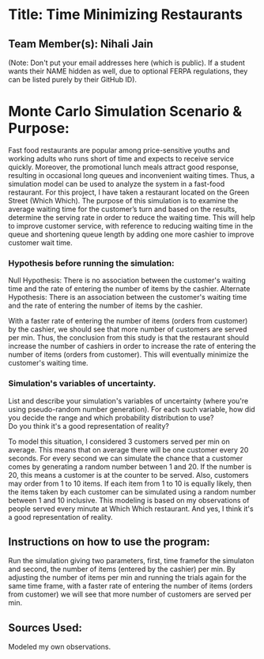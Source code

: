 
# Title: Time Minimizing Restaurants

## Team Member(s): Nihali Jain
(Note: Don't put your email addresses here (which is public).  If a student wants their NAME hidden as well, due to optional FERPA regulations, they can be listed purely by their GitHub ID).

# Monte Carlo Simulation Scenario & Purpose:

Fast food restaurants are popular among price-sensitive youths and working adults who runs short of time and expects to receive service quickly. Moreover, the promotional lunch meals attract good response, resulting in occasional long queues and inconvenient waiting times. Thus, a simulation model can be used to analyze the system in a fast-food restaurant. For this project, I have taken a restaurant located on the Green Street (Which Which). The purpose of this simulation is to examine the average waiting time for the customer’s turn and based on the results, determine the serving rate in order to reduce the waiting time. This will help to improve customer service, with reference to reducing waiting time in the queue and shortening queue length by adding one more cashier to improve customer wait time.
### Hypothesis before running the simulation:

Null Hypothesis: There is no association between the customer's waiting time and the rate of entering the number of items by the cashier.
Alternate Hypothesis:  There is an association between the customer's waiting time and the rate of entering the number of items by the cashier.

With a faster rate of entering the number of items (orders from customer) by the cashier, we should see that more number of customers are served per min. Thus, the conclusion from this study is that the restaurant should increase the number of cashiers in order to increase the rate of entering the number of items (orders from customer). This will eventually minimize the customer's waiting time. 

### Simulation's variables of uncertainty. 
List and describe your simulation's variables of uncertainty (where you're using pseudo-random number generation). 
For each such variable, how did you decide the range and which probability distribution to use?  
Do you think it's a good representation of reality?

To model this situation, I considered 3 customers served per min on average. This means that on average there will be one customer every 20 seconds. For every second we can simulate the chance that a customer comes by generating a random number between 1 and 20. If the number is 20, this means a customer is at the counter to be served. Also, customers may order from 1 to 10 items. If each item from 1 to 10 is equally likely, then the items taken by each customer can be simulated using a random number between 1 and 10 inclusive. This modeling is based on my observations of people served every minute at Which Which restaurant.  And yes, I think it's a good representation of reality. 
## Instructions on how to use the program:

Run the simulation giving two parameters, first, time framefor the simulaton and second, the number of items (entered by the cashier) per min. By adjusting the number of items per min and running the trials again for the same time frame, with a faster rate of entering the number of items (orders from customer) we will see that more number of customers are served per min.
## Sources Used:
Modeled my own observations.
